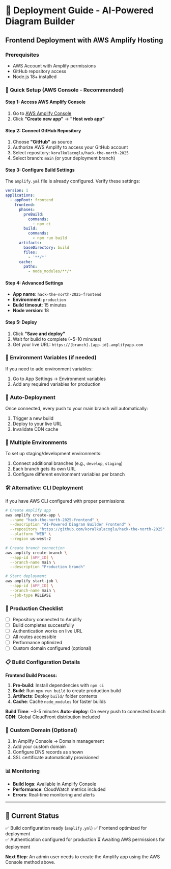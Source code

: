 # 🚀 Deployment Guide - AI-Powered Diagram Builder

## Frontend Deployment with AWS Amplify Hosting

### Prerequisites
- AWS Account with Amplify permissions
- GitHub repository access
- Node.js 18+ installed

### 🎯 Quick Setup (AWS Console - Recommended)

#### Step 1: Access AWS Amplify Console
1. Go to [AWS Amplify Console](https://console.aws.amazon.com/amplify/)
2. Click **"Create new app"** → **"Host web app"**

#### Step 2: Connect GitHub Repository
1. Choose **"GitHub"** as source
2. Authorize AWS Amplify to access your GitHub account
3. Select repository: `koralkulacoglu/hack-the-north-2025`
4. Select branch: `main` (or your deployment branch)

#### Step 3: Configure Build Settings
The `amplify.yml` file is already configured. Verify these settings:

```yaml
version: 1
applications:
  - appRoot: frontend
    frontend:
      phases:
        preBuild:
          commands:
            - npm ci
        build:
          commands:
            - npm run build
      artifacts:
        baseDirectory: build
        files:
          - '**/*'
      cache:
        paths:
          - node_modules/**/*
```

#### Step 4: Advanced Settings
- **App name**: `hack-the-north-2025-frontend`
- **Environment**: `production`
- **Build timeout**: 15 minutes
- **Node version**: 18

#### Step 5: Deploy
1. Click **"Save and deploy"**
2. Wait for build to complete (~5-10 minutes)
3. Get your live URL: `https://[branch].[app-id].amplifyapp.com`

### 🔧 Environment Variables (if needed)
If you need to add environment variables:
1. Go to App Settings → Environment variables
2. Add any required variables for production

### 🔄 Auto-Deployment
Once connected, every push to your main branch will automatically:
1. Trigger a new build
2. Deploy to your live URL
3. Invalidate CDN cache

### 📱 Multiple Environments
To set up staging/development environments:
1. Connect additional branches (e.g., `develop`, `staging`)
2. Each branch gets its own URL
3. Configure different environment variables per branch

### 🛠️ Alternative: CLI Deployment

If you have AWS CLI configured with proper permissions:

```bash
# Create Amplify app
aws amplify create-app \
  --name "hack-the-north-2025-frontend" \
  --description "AI-Powered Diagram Builder Frontend" \
  --repository "https://github.com/koralkulacoglu/hack-the-north-2025" \
  --platform "WEB" \
  --region us-west-2

# Create branch connection
aws amplify create-branch \
  --app-id [APP_ID] \
  --branch-name main \
  --description "Production branch"

# Start deployment
aws amplify start-job \
  --app-id [APP_ID] \
  --branch-name main \
  --job-type RELEASE
```

### 🎯 Production Checklist
- [ ] Repository connected to Amplify
- [ ] Build completes successfully
- [ ] Authentication works on live URL
- [ ] All routes accessible
- [ ] Performance optimized
- [ ] Custom domain configured (optional)

### 📋 Build Configuration Details

**Frontend Build Process:**
1. **Pre-build**: Install dependencies with `npm ci`
2. **Build**: Run `npm run build` to create production build
3. **Artifacts**: Deploy `build/` folder contents
4. **Cache**: Cache `node_modules` for faster builds

**Build Time**: ~3-5 minutes
**Auto-deploy**: On every push to connected branch
**CDN**: Global CloudFront distribution included

### 🔗 Custom Domain (Optional)
1. In Amplify Console → Domain management
2. Add your custom domain
3. Configure DNS records as shown
4. SSL certificate automatically provisioned

### 📊 Monitoring
- **Build logs**: Available in Amplify Console
- **Performance**: CloudWatch metrics included
- **Errors**: Real-time monitoring and alerts

---

## 🚨 Current Status
✅ Build configuration ready (`amplify.yml`)
✅ Frontend optimized for deployment  
✅ Authentication configured for production
⏳ Awaiting AWS permissions for deployment

**Next Step**: An admin user needs to create the Amplify app using the AWS Console method above.